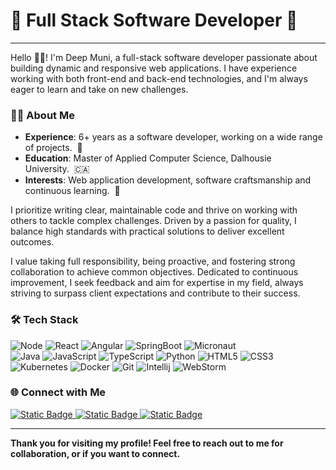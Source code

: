 
# 🚀 Full Stack Software Developer 🚀

---

Hello 👋🏽! I'm Deep Muni, a full-stack software developer passionate about building dynamic and responsive web applications. I have experience working with both front-end and back-end technologies, and I'm always eager to learn and take on new challenges.

### 👨‍💻 About Me

- **Experience**: 6+ years as a software developer, working on a wide range of projects.&nbsp;&nbsp;💼
- **Education**: Master of Applied Computer Science, Dalhousie University.&nbsp;&nbsp;🇨🇦
- **Interests**: Web application development, software craftsmanship and continuous learning.&nbsp;&nbsp;🌟

I prioritize writing clear, maintainable code and thrive on working with others to tackle complex challenges. 
Driven by a passion for quality, I balance high standards with practical solutions to deliver excellent outcomes.

I value taking full responsibility, being proactive, and fostering strong collaboration to achieve common objectives. 
Dedicated to continuous improvement, I seek feedback and aim for expertise in my field, always striving to surpass client expectations and contribute to their success.

### 🛠️ Tech Stack

![Node](https://img.shields.io/badge/Node-%2346473D?style=flat&logo=nodedotjs&logoColor=%2386CF33)
![React](https://img.shields.io/badge/-React-%23272F37?style=flat&logo=react)
![Angular](https://img.shields.io/badge/-Angular-%23DF1538?style=flat&logo=angular&logoColor=%23FFFFFF)
![SpringBoot](https://img.shields.io/badge/-SpringBoot-%23FFFFFF?style=flat&logo=spring)
![Micronaut](https://img.shields.io/badge/-Micronaut-%23272F37?style=flat&logo=microstation&logoColor=%23FFFFFF)
<br/>
![Java](https://img.shields.io/badge/-Java-%231C8EC8?style=flat)
![JavaScript](https://img.shields.io/badge/-JavaScript-%23F4E11E?style=falt&logo=javascript&logoColor=%23000000)
![TypeScript](https://img.shields.io/badge/TypeScript-%23387CC7?style=flat&logo=typescript&logoColor=%23FFFFFF)
![Python](https://img.shields.io/badge/Python-%23FFDE5C?style=flat&logo=python&logoColor=%23437CAC)
![HTML5](https://img.shields.io/badge/-HTML5-%23F16529?style=flat&logo=HTML5&logoColor=%23FFFFFF)
![CSS3](https://img.shields.io/badge/-CSS3-%232BA8E0?style=flat&logo=CSS3&logoColor=%23FFFFFF)
<br/>
![Kubernetes](https://img.shields.io/badge/-Kubernetes-%23FFFFFF?style=flat&logo=kubernetes)
![Docker](https://img.shields.io/badge/-Docker-%231E9FED?style=flat&logo=docker&logoColor=%23FFFFFF)
![Git](https://img.shields.io/badge/-Git-%23E0513D?style=flat&logo=git&logoColor=%23FFFFFF)
![Intellij](https://img.shields.io/badge/-Intellij-%23FF3A64?style=flat&logo=intellijidea&logoColor=%23FFFFFF)
![WebStorm](https://img.shields.io/badge/-WebStorm-%23FFEE3D?style=flat&logo=webstorm&logoColor=%23000000)

### 🌐 Connect with Me

<a href="https://deep-muni.gitlab.io/deep-muni/" target="_blank">
    <img alt="Static Badge" src="https://img.shields.io/badge/-Deep%20Muni-%231578B6?style=flat">
</a>

<a href="https://www.linkedin.com/in/deep-muni" target="_blank">
    <img alt="Static Badge" src="https://img.shields.io/badge/-LinkedIn-%231578B6?style=flat&logo=linkedin">
</a>

<a href="mailto:deep.muni94@gmail.com" target="_blank">
    <img alt="Static Badge" src="https://img.shields.io/badge/-Mail-%23FFFFFF?style=flat&logo=gmail">
</a>

---

**Thank you for visiting my profile! Feel free to reach out to me for collaboration, or if you want to connect.**
